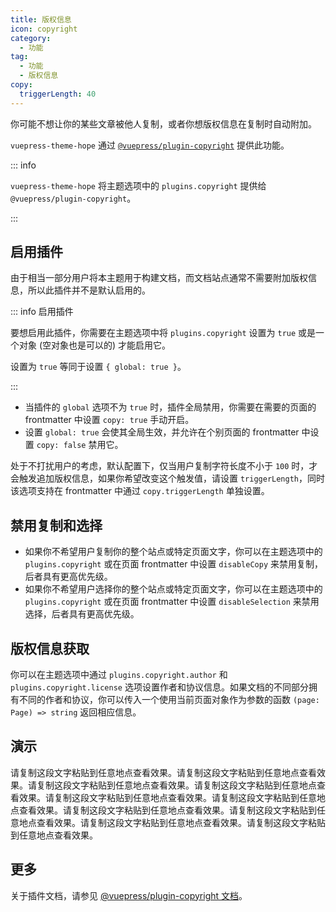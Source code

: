 ```yaml
---
title: 版权信息
icon: copyright
category:
  - 功能
tag:
  - 功能
  - 版权信息
copy:
  triggerLength: 40
---
```


你可能不想让你的某些文章被他人复制，或者你想版权信息在复制时自动附加。

`vuepress-theme-hope` 通过 [`@vuepress/plugin-copyright`][copyright] 提供此功能。

::: info

`vuepress-theme-hope` 将主题选项中的 `plugins.copyright` 提供给 `@vuepress/plugin-copyright`。

:::

<!-- more -->

## 启用插件

由于相当一部分用户将本主题用于构建文档，而文档站点通常不需要附加版权信息，所以此插件并不是默认启用的。

::: info 启用插件

要想启用此插件，你需要在主题选项中将 `plugins.copyright` 设置为 `true` 或是一个对象 (空对象也是可以的) 才能启用它。

设置为 `true` 等同于设置 `{ global: true }`。

:::

- 当插件的 `global` 选项不为 `true` 时，插件全局禁用，你需要在需要的页面的 frontmatter 中设置 `copy: true` 手动开启。
- 设置 `global: true` 会使其全局生效，并允许在个别页面的 frontmatter 中设置 `copy: false` 禁用它。

处于不打扰用户的考虑，默认配置下，仅当用户复制字符长度不小于 `100` 时，才会触发追加版权信息，如果你希望改变这个触发值，请设置 `triggerLength`，同时该选项支持在 frontmatter 中通过 `copy.triggerLength` 单独设置。

## 禁用复制和选择

- 如果你不希望用户复制你的整个站点或特定页面文字，你可以在主题选项中的 `plugins.copyright` 或在页面 frontmatter 中设置 `disableCopy` 来禁用复制，后者具有更高优先级。
- 如果你不希望用户选择你的整个站点或特定页面文字，你可以在主题选项中的 `plugins.copyright` 或在页面 frontmatter 中设置 `disableSelection` 来禁用选择，后者具有更高优先级。

## 版权信息获取

你可以在主题选项中通过 `plugins.copyright.author` 和 `plugins.copyright.license` 选项设置作者和协议信息。如果文档的不同部分拥有不同的作者和协议，你可以传入一个使用当前页面对象作为参数的函数 `(page: Page) => string` 返回相应信息。

## 演示

请复制这段文字粘贴到任意地点查看效果。请复制这段文字粘贴到任意地点查看效果。请复制这段文字粘贴到任意地点查看效果。请复制这段文字粘贴到任意地点查看效果。请复制这段文字粘贴到任意地点查看效果。请复制这段文字粘贴到任意地点查看效果。请复制这段文字粘贴到任意地点查看效果。请复制这段文字粘贴到任意地点查看效果。请复制这段文字粘贴到任意地点查看效果。请复制这段文字粘贴到任意地点查看效果。

## 更多

关于插件文档，请参见 [@vuepress/plugin-copyright 文档][copyright]。

[copyright]: https://ecosystem.vuejs.press/zh/plugins/copyright.html
